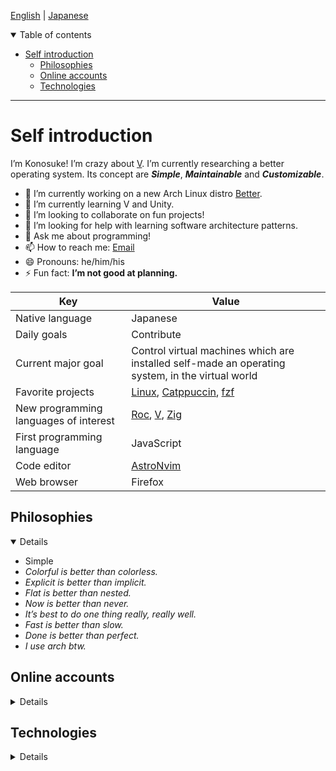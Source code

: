 <!--
**sakkke/sakkke** is a ✨ _special_ ✨ repository because its `README.md` (this file) appears on your GitHub profile.

Here are some ideas to get you started:

- 🔭 I’m currently working on ...
- 🌱 I’m currently learning ...
- 👯 I’m looking to collaborate on ...
- 🤔 I’m looking for help with ...
- 💬 Ask me about ...
- 📫 How to reach me: ...
- 😄 Pronouns: ...
- ⚡ Fun fact: ...
-->

[English](https://github.com/sakkke/sakkke/blob/main/README.md) | [Japanese](https://github.com/sakkke/sakkke/blob/main/README.ja.md)

<details open><summary>Table of contents</summary>

- [Self introduction](#self-introduction)
  - [Philosophies](#philosophies)
  - [Online accounts](#online-accounts)
  - [Technologies](#technologies)

</details>

***

# Self introduction

I’m Konosuke!
I’m crazy about [V](https://github.com/vlang/v).
I’m currently researching a better operating system.
Its concept are ***Simple***, ***Maintainable*** and ***Customizable***.

- 🔭 I’m currently working on a new Arch Linux distro [Better](https://github.com/sakkke/better).
- 🌱 I’m currently learning V and Unity.
- 👯 I’m looking to collaborate on fun projects!
- 🤔 I’m looking for help with learning software architecture patterns.
- 💬 Ask me about programming!
- 📫 How to reach me: [Email](mailto:w32w64@gmail.com)
- 😄 Pronouns: he/him/his
- ⚡ Fun fact: **I’m not good at planning.**

Key | Value
-|-
Native language | Japanese
Daily goals | Contribute
Current major goal | Control virtual machines which are installed self-made an operating system, in the virtual world
Favorite projects | [Linux](https://github.com/torvalds/linux), [Catppuccin](https://github.com/catppuccin/catppuccin), [fzf](https://github.com/junegunn/fzf)
New programming languages of interest | [Roc](https://github.com/roc-lang/roc), [V](https://github.com/vlang/v), [Zig](https://github.com/ziglang/zig)
First programming language | JavaScript
Code editor | [AstroNvim](https://github.com/AstroNvim/AstroNvim)
Web browser | Firefox

## Philosophies

<details open>

- Simple
- *Colorful is better than colorless.*
- *Explicit is better than implicit.*
- *Flat is better than nested.*
- *Now is better than never.*
- *It’s best to do one thing really, really well.*
- *Fast is better than slow.*
- *Done is better than perfect.*
- *I use arch btw.*

</details>

## Online accounts

<details>

- [CodePen](https://codepen.io/sakkke)
- [Facebook](https://www.facebook.com/profile.php?id=100080298587283)
- [GitHub](https://github.com/sakkke)
- [Instagram](https://www.instagram.com/sakkke_dev/)
- [Linkedin](https://www.linkedin.com/in/konosuke-sakai-64918b253/)
- [Spotify](https://open.spotify.com/user/lgembq0v6w8uuug3ynkh6et1f)
- [Stack Overflow](https://stackoverflow.com/users/18221444/sakkke)
- [Twitter](https://twitter.com/SakkkeDev)
- [Unix & Linux](https://unix.stackexchange.com/users/514537/sakkke)
- [YouTube](https://www.youtube.com/channel/UCoaGuNQt8M_6cPyI75K8GJw)
- [Zenn](https://zenn.dev/sakkke)

</details>

## Technologies

<details>

Note that if you are in a web browser, let’s try a key binding `Ctrl` `F` to search!

- Adobe Illustrator
- Adobe Photoshop
- Adobe Premiere Pro
- Alpine Linux
- Android
- Arch Linux
- Arduino
- AsciiDoc
- Astro
- Bash
- Bitwarden
- C
- C#
- C++
- CSS
- Chrome OS
- CircleCI
- Codecov
- Debian
- Deno
- Docker
- EditorConfig
- Firefox
- Git
- Git LFS
- GitHub
- GitHub Actions
- GitHub Packages
- GitHub Pages
- Gitpod
- Google Chrome
- HTML
- Homebrew
- Inkscape
- JSON
- JavaScript
- LaTeX
- Linux
- Lua
- Make
- Markdown
- Microsoft Excel
- Microsoft PowerPoint
- Microsoft Word
- Neovim
- Netlify
- Next.js
- Node.js
- Nushell
- Nuxt
- Pop!_OS
- PostgreSQL
- PowerShell
- PyPI
- Python
- Raspberry Pi
- React
- Supabase
- Svelte
- TOML
- Tailwind CSS
- TypeScript
- Ubuntu
- Unity
- V
- VPM
- VSCodium
- Vercel
- Vim
- VirtualBox
- Visual Studio Code
- Vite
- Vue
- WSL
- WSL 2
- Windows
- Windows 10
- Windows 11
- XML
- YAML
- Zsh
- fish shell
- macOS
- npm
- reStructuredText

</details>
